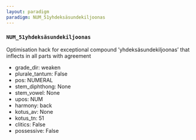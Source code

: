 ```yaml
---
layout: paradigm
paradigm: NUM_51yhdeksäsundekiljoonas
---
```

### ` NUM_51yhdeksäsundekiljoonas `

Optimisation hack for exceptional compound ’yhdeksäsundekiljoonas’ that inflects in all parts with agreement
* grade_dir: weaken
* plurale_tantum: False
* pos: NUMERAL
* stem_diphthong: None
* stem_vowel: None
* upos: NUM
* harmony: back
* kotus_av: None
* kotus_tn: 51
* clitics: False
* possessive: False
